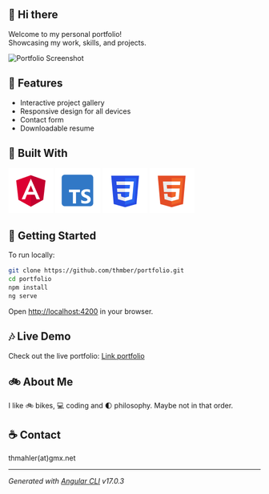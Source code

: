 ## :pushpin: Hi there

Welcome to my personal portfolio!  
Showcasing my work, skills, and projects.

![Portfolio Screenshot](src/assets/readme/portfolio_screenshot.avif)

## :sunflower: Features

- Interactive project gallery
- Responsive design for all devices
- Contact form
- Downloadable resume

## :toolbox: Built With

![Angular](src/assets/icons/angular.png)
![TypeScript](src/assets/icons/typescript.png)
![Sass](src/assets/icons/css.png)
![Html](src/assets/icons/html.png)

## :seedling: Getting Started

To run locally:

```bash
git clone https://github.com/thmber/portfolio.git
cd portfolio
npm install
ng serve
```

Open [http://localhost:4200](http://localhost:4200) in your browser.

## :notes: Live Demo

Check out the live portfolio: 
[Link portfolio](https://thmahler.net/portfolio)

## :bike: About Me

I like :bike: bikes, :computer: coding and :first_quarter_moon: philosophy. Maybe not in that order.

## :coffee: Contact

thmahler(at)gmx.net

---

*Generated with [Angular CLI](https://github.com/angular/angular-cli) v17.0.3*